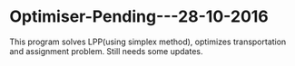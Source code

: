 # Optimiser-Pending---28-10-2016
This program solves LPP(using simplex method), optimizes transportation and assignment problem. Still needs some updates.
